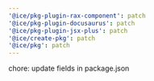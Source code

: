 ```yaml
---
'@ice/pkg-plugin-rax-component': patch
'@ice/pkg-plugin-docusaurus': patch
'@ice/pkg-plugin-jsx-plus': patch
'@ice/create-pkg': patch
'@ice/pkg': patch
---
```


chore: update fields in package.json
